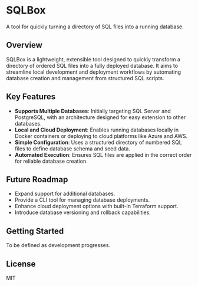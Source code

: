 # SQLBox
A tool for quickly turning a directory of SQL files into a running database.

## Overview
SQLBox is a lightweight, extensible tool designed to quickly transform a directory of ordered SQL files into a fully deployed database. It aims to streamline local development and deployment workflows by automating database creation and management from structured SQL scripts.

## Key Features
- **Supports Multiple Databases**: Initially targeting SQL Server and PostgreSQL, with an architecture designed for easy extension to other databases.
- **Local and Cloud Deployment**: Enables running databases locally in Docker containers or deploying to cloud platforms like Azure and AWS.
- **Simple Configuration**: Uses a structured directory of numbered SQL files to define database schema and seed data.
- **Automated Execution**: Ensures SQL files are applied in the correct order for reliable database creation.

## Future Roadmap
- Expand support for additional databases.
- Provide a CLI tool for managing database deployments.
- Enhance cloud deployment options with built-in Terraform support.
- Introduce database versioning and rollback capabilities.

## Getting Started
To be defined as development progresses.

## License
MIT

